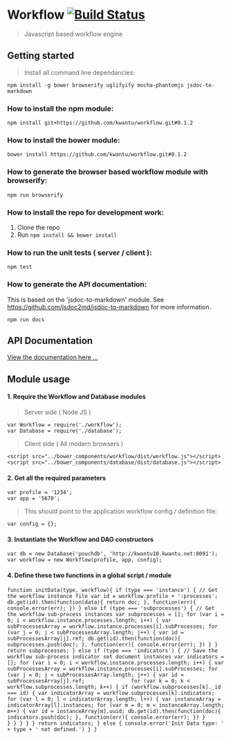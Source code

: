 # Workflow [![Build Status](https://travis-ci.org/kwantu/workflow.svg?branch=develop)](https://travis-ci.org/kwantu/workflow)
> Javascript based workflow engine

## Getting started
> Install all command line dependancies:  

`npm install -g bower browserify uglifyify mocha-phantomjs jsdoc-to-markdown`

### How to install the npm module:

`npm install git+https://github.com/kwantu/workflow.git#0.1.2`

### How to install the bower module:

`bower install https://github.com/kwantu/workflow.git#0.1.2`

### How to generate the browser based workflow module with browserify:

`npm run browserify`

### How to install the repo for development work:

1. Clone the repo
2. Run `npm install && bower install`

### How to run the unit tests ( server / client ):

`npm test`

### How to generate the API documentation:

This is based on the 'jsdoc-to-markdown' module. See https://github.com/jsdoc2md/jsdoc-to-markdown for more information.

`npm run docs`

## API Documentation

[View the documentation here ...](https://github.com/kwantu/workflow/blob/master/docs/index.md)

## Module usage

#### 1. Require the Workflow and Database modules

> Server side ( Node JS )

`var Workflow = require('./workflow');`  
`var Database = require('./database');`

> Client side ( All modern browsers )

`<script src="../bower_components/workflow/dist/workflow.js"></script>`  
`<script src="../bower_components/database/dist/database.js"></script>`

#### 2. Get all the required parameters

`var profile = '1234';`  
`var app = '5678';`  

> This should point to the application workflow config / definition file:

`var config = {};`

#### 3. Instantiate the Workflow and DAO constructors

`var db = new Database('pouchdb', 'http://kwantu10.kwantu.net:8091');`  
`var workflow = new Workflow(profile, app, config);`

#### 4. Define these two functions in a global script / module

`function initData(type, workflow){
	if (type === 'instance') {
		// Get the workflow instance file
		var id = workflow.profile + ':processes';
		db.get(id).then(function(data){
			return doc;
		}, function(err){
			console.error(err);
		})
	} else if (type === 'subprocesses') {
		// Get the workflow sub-process instances
		var subprocesses = [];
		for (var i = 0; i < workflow.instance.processes.length; i++) {
			var subProcessesArray = workflow.instance.processes[i].subProcesses;
			for (var j = 0; j < subProcessesArray.length; j++) {
				var id = subProcessesArray[j].ref;
				db.get(id).then(function(doc){
					subprocesses.push(doc);
				}, function(err){
					console.error(err);
				})
			}
		}
		return subprocesses;
	} else if (type === 'indicators') {
		// Save the workflow sub-process indicator set document instances
		var indicators = [];
		for (var i = 0; i < workflow.instance.processes.length; i++) {
			var subProcessesArray = workflow.instance.processes[i].subProcesses;
			for (var j = 0; j < subProcessesArray.length; j++) {
				var id = subProcessesArray[j].ref;				
				for (var k = 0; k < workflow.subprocesses.length; k++) {
					if (workflow.subprocesses[k]._id === id) {
						var indicatorArray = workflow.subprocesses[k].indicators;
						for (var l = 0; l < indicatorArray.length; l++) {
							var instanceArray = indicatorArray[l].instances;
							for (var m = 0; m < instanceArray.length; m++) {
								var id = instanceArray[m].uuid;
								db.get(id).then(function(doc){
									indicators.push(doc);
								}, function(err){
									console.error(err);
								})
							}							
						}
					}
				}
			}
		}
		return indicators;
	} else {
		console.error('Init Data type: ' + type + ' not defined.')
	}
}`
